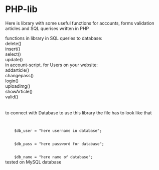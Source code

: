 # PHP-lib
Here is library with some useful functions for accounts, forms validation articles and SQL querises written in PHP 

functions in library
in SQL queries to database: 
<br/>
 delete()
 <br/>
 insert()
 <br/>
 select()
 <br/>
 update()
 <br/>
in account-script. for Users on your website:
<br/>
 addarticle()
 <br/>
 changepass()
 <br/>
 login()
 <br/>
 uploadimg()
 <br/>
 showArticle()
 <br/>
 valid()
<br/>
<br/>
<br/>
to connect with Database to use this library the file has to look like that
<code>
<?php
    $host = "here name of host (example: localhost);
    <br/>
    $db_user = "here username in database";
    <br/>
    $db_pass = "here password for database";
    <br/>
    $db_name = "here name of database";
</code>
tested on MySQL database




